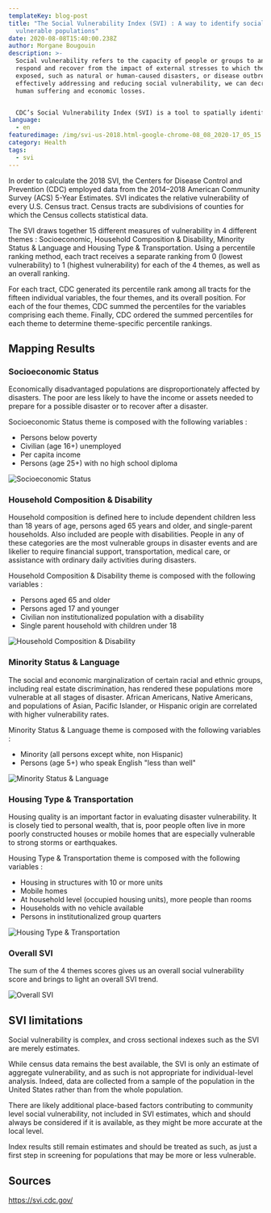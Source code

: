 ```yaml
---
templateKey: blog-post
title: "The Social Vulnerability Index (SVI) : A way to identify socially
  vulnerable populations"
date: 2020-08-08T15:40:00.238Z
author: Morgane Bougouin
description: >-
  Social vulnerability refers to the capacity of people or groups to anticipate,
  respond and recover from the impact of external stresses to which they are
  exposed, such as natural or human-caused disasters, or disease outbreaks. By
  effectively addressing and reducing social vulnerability, we can decrease both
  human suffering and economic losses.


  CDC’s Social Vulnerability Index (SVI) is a tool to spatially identify socially vulnerable populations. The SVI uses U.S. Census variables that reflect at-risk populations to identify and map vulnerable areas. Information on the location and relative concentration of different types of social vulnerabilities in small geographic areas, such as census tracts can help emergency managers locate and plan for the specific needs of their communities, before, during, and after a disaster.
language:
  - en
featuredimage: /img/svi-us-2018.html-google-chrome-08_08_2020-17_05_15.png
category: Health
tags:
  - svi
---
```

In order to calculate the 2018 SVI, the Centers for Disease Control and Prevention (CDC) employed data from the 2014–2018 American Community Survey (ACS) 5-Year Estimates. SVI indicates the relative vulnerability of every U.S. Census tract. Census tracts are subdivisions of counties for which the Census collects statistical data.

The SVI draws together 15 different measures of vulnerability in 4 different themes : Socioeconomic, Household Composition & Disability, Minority Status & Language and Housing Type & Transportation. Using a percentile ranking method, each tract receives a separate ranking from 0 (lowest vulnerability) to 1 (highest vulnerability) for each of the 4 themes, as well as an overall ranking.

For each tract, CDC generated its percentile rank among all tracts for the fifteen individual variables, the four themes, and its overall position. For each of the four themes, CDC summed the percentiles for the variables comprising each theme. Finally, CDC ordered the summed percentiles for each theme to determine theme-specific percentile rankings.



## Mapping Results



### Socioeconomic Status

Economically disadvantaged populations are disproportionately affected by disasters. The poor are less likely to have the income or assets needed to prepare for a possible disaster or to recover after a disaster.

Socioeconomic Status theme is composed with the following variables :

* Persons below poverty
* Civilian (age 16+) unemployed
* Per capita income
* Persons (age 25+) with no high school diploma



![Socioeconomic Status](/img/svi-us-2018.html-google-chrome-08_08_2020-17_14_07.png "Socioeconomic Status")



### Household Composition & Disability

Household composition is defined here to include dependent children less than 18 years of age, persons aged 65 years and older, and single-parent households. Also included are people with disabilities. People in any of these categories are the most vulnerable groups in disaster events and are likelier to require financial support, transportation, medical care, or assistance with ordinary daily activities during disasters.



Household Composition & Disability theme is composed with the following variables :

* Persons aged 65 and older
* Persons aged 17 and younger
* Civilian non institutionalized population with a disability
* Single parent household with children under 18



![Household Composition & Disability](/img/svi-us-2018.html-google-chrome-08_08_2020-17_28_49.png "Household Composition & Disability")



### Minority Status & Language

The social and economic marginalization of certain racial and ethnic groups, including real estate discrimination, has rendered these populations more vulnerable at all stages of disaster. African Americans, Native Americans, and populations of Asian, Pacific Islander, or Hispanic origin are correlated with higher vulnerability rates.



Minority Status & Language theme is composed with the following variables :

* Minority (all persons except white, non Hispanic)
* Persons (age 5+) who speak English "less than well"



![Minority Status & Language](/img/svi-us-2018.html-google-chrome-08_08_2020-17_22_09.png "Minority Status & Language")



### Housing Type & Transportation

Housing quality is an important factor in evaluating disaster vulnerability. It is closely tied to personal wealth, that is, poor people often live in more poorly constructed houses or mobile homes that are especially vulnerable to strong storms or earthquakes.



Housing Type & Transportation theme is composed with the following variables :

* Housing in structures with 10 or more units
* Mobile homes
* At household level (occupied housing units), more people than rooms
* Households with no vehicle available
* Persons in institutionalized group quarters



![Housing Type & Transportation](/img/svi-us-2018.html-google-chrome-08_08_2020-17_22_23.png "Housing Type & Transportation")



### Overall SVI

The sum of the 4 themes scores gives us an overall social vulnerability score and brings to light an overall SVI trend.



![Overall SVI](/img/svi-us-2018.html-google-chrome-08_08_2020-17_05_15.png "Overall SVI")



## SVI limitations

Social vulnerability is complex, and cross sectional indexes such as the SVI are merely estimates.

While census data remains the best available, the SVI is only an estimate of aggregate vulnerability, and as such is not appropriate for individual-level analysis. Indeed, data are collected from a sample of the population in the United States rather than from the whole population.

There are likely additional place-based factors contributing to community level social vulnerability, not included in SVI estimates, which and should always be considered if it is available, as they might be more accurate at the local level.

Index results still remain estimates and should be treated as such, as just a first step in screening for populations that may be more or less vulnerable.



## Sources

<https://svi.cdc.gov/>